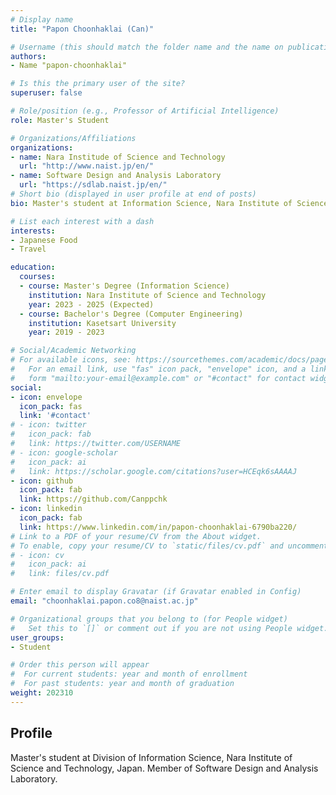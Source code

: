 ```yaml
---
# Display name
title: "Papon Choonhaklai (Can)"

# Username (this should match the folder name and the name on publications)
authors:
- Name "papon-choonhaklai"

# Is this the primary user of the site?
superuser: false

# Role/position (e.g., Professor of Artificial Intelligence)
role: Master's Student

# Organizations/Affiliations
organizations:
- name: Nara Institude of Science and Technology
  url: "http://www.naist.jp/en/"
- name: Software Design and Analysis Laboratory
  url: "https://sdlab.naist.jp/en/"
# Short bio (displayed in user profile at end of posts)
bio: Master's student at Information Science, Nara Institute of Science and Technology, Japan

# List each interest with a dash
interests:
- Japanese Food
- Travel

education:
  courses:
  - course: Master's Degree (Information Science)
    institution: Nara Institute of Science and Technology
    year: 2023 - 2025 (Expected)
  - course: Bachelor's Degree (Computer Engineering)
    institution: Kasetsart University
    year: 2019 - 2023

# Social/Academic Networking
# For available icons, see: https://sourcethemes.com/academic/docs/page-builder/#icons
#   For an email link, use "fas" icon pack, "envelope" icon, and a link in the
#   form "mailto:your-email@example.com" or "#contact" for contact widget.
social:
- icon: envelope
  icon_pack: fas
  link: '#contact'
# - icon: twitter
#   icon_pack: fab
#   link: https://twitter.com/USERNAME
# - icon: google-scholar
#   icon_pack: ai
#   link: https://scholar.google.com/citations?user=HCEqk6sAAAAJ
- icon: github
  icon_pack: fab
  link: https://github.com/Canppchk
- icon: linkedin
  icon_pack: fab
  link: https://www.linkedin.com/in/papon-choonhaklai-6790ba220/
# Link to a PDF of your resume/CV from the About widget.
# To enable, copy your resume/CV to `static/files/cv.pdf` and uncomment the lines below.
# - icon: cv
#   icon_pack: ai
#   link: files/cv.pdf

# Enter email to display Gravatar (if Gravatar enabled in Config)
email: "choonhaklai.papon.co8@naist.ac.jp"

# Organizational groups that you belong to (for People widget)
#   Set this to `[]` or comment out if you are not using People widget.
user_groups:
- Student

# Order this person will appear
#  For current students: year and month of enrollment
#  For past students: year and month of graduation
weight: 202310
---
```


## Profile
Master's student at Division of Information Science, Nara Institute of Science and Technology, Japan. Member of Software Design and Analysis Laboratory.



